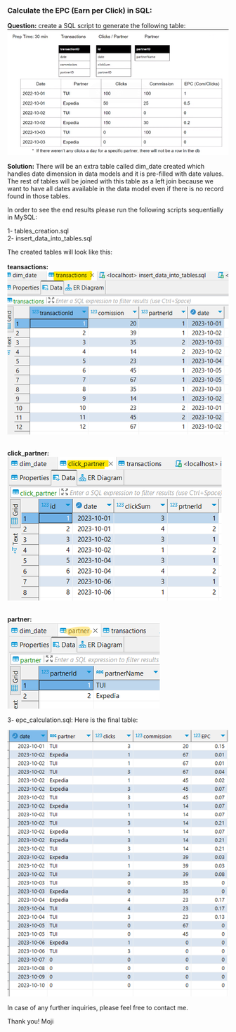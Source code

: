 ### Calculate the EPC (Earn per Click) in SQL:

__Question:__ create a SQL script to generate the following table:
<img src='./screenshots/Screenshot 2023-10-18 134631.png'>


__Solution:__ There will be an extra table called dim_date created which handles date dimension in data models and it is pre-filled with date values. The rest of tables will be joined with this table as a left join because we want to have all dates available in the data model even if there is no record found in those tables.


In order to see the end results please run the following scripts sequentially in MySQL:

1- tables_creation.sql <br>
2- insert_data_into_tables.sql

The created tables will look like this:<br>
<br>__teansactions:__<br>
<img src='./screenshots/Screenshot 2023-10-18 213315.png'><br> 


<br>__click_partner:__<br>
<img src='./screenshots/Screenshot 2023-10-18 213554.png'><br> 


<br>__partner:__<br>
<img src='./screenshots/Screenshot 2023-10-18 213656.png'><br> 



3- epc_calculation.sql:
Here is the final table:

<img src='./screenshots/Screenshot 2023-10-18 223152.png'>



In case of any further inquiries, please feel free to contact me. 


Thank you!
Moji